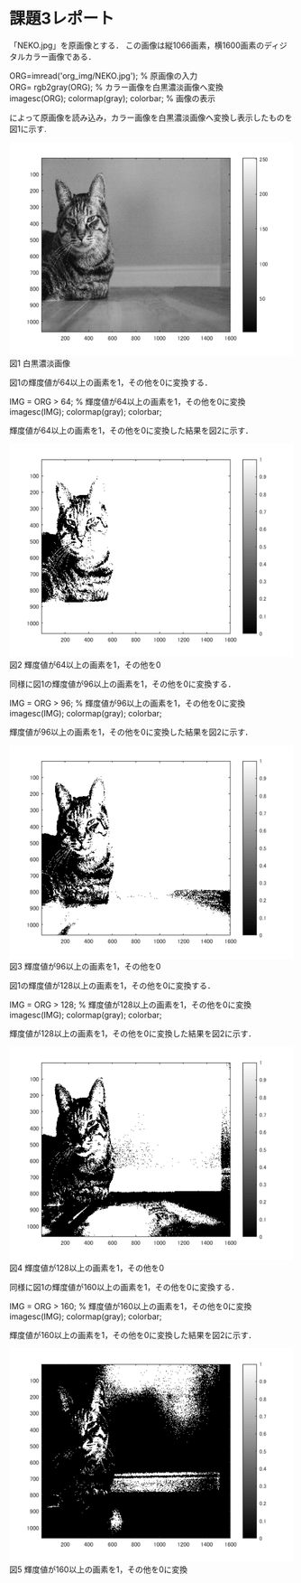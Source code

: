 # 課題3レポート

「NEKO.jpg」を原画像とする． この画像は縦1066画素，横1600画素のディジタルカラー画像である．  

ORG=imread('org_img/NEKO.jpg'); % 原画像の入力  
ORG= rgb2gray(ORG); % カラー画像を白黒濃淡画像へ変換  
imagesc(ORG); colormap(gray); colorbar; % 画像の表示  

によって原画像を読み込み，カラー画像を白黒濃淡画像へ変換し表示したものを図1に示す.  

![図1 白黒濃淡画像](https://github.com/tainak/lecture_image_processing/blob/master/repo_img/kadai3_0.png)  
図1 白黒濃淡画像  

図1の輝度値が64以上の画素を1，その他を0に変換する．  

IMG = ORG > 64; % 輝度値が64以上の画素を1，その他を0に変換  
imagesc(IMG); colormap(gray); colorbar;  

輝度値が64以上の画素を1，その他を0に変換した結果を図2に示す．  

![図2 輝度値が64以上の画素を1，その他を0](https://github.com/tainak/lecture_image_processing/blob/master/repo_img/kadai3_1.png)  
図2 輝度値が64以上の画素を1，その他を0  

同様に図1の輝度値が96以上の画素を1，その他を0に変換する．  

IMG = ORG > 96; % 輝度値が96以上の画素を1，その他を0に変換  
imagesc(IMG); colormap(gray); colorbar;  

輝度値が96以上の画素を1，その他を0に変換した結果を図2に示す．  

![図3 輝度値が96以上の画素を1，その他を0](https://github.com/tainak/lecture_image_processing/blob/master/repo_img/kadai3_2.png)  
図3 輝度値が96以上の画素を1，その他を0  

図1の輝度値が128以上の画素を1，その他を0に変換する．  

IMG = ORG > 128; % 輝度値が128以上の画素を1，その他を0に変換  
imagesc(IMG); colormap(gray); colorbar;  

輝度値が128以上の画素を1，その他を0に変換した結果を図2に示す．  

![図4 輝度値が128以上の画素を1，その他を0](https://github.com/tainak/lecture_image_processing/blob/master/repo_img/kadai3_3.png)  
図4 輝度値が128以上の画素を1，その他を0  

同様に図1の輝度値が160以上の画素を1，その他を0に変換する．  

IMG = ORG > 160; % 輝度値が160以上の画素を1，その他を0に変換  
imagesc(IMG); colormap(gray); colorbar;  

輝度値が160以上の画素を1，その他を0に変換した結果を図2に示す．  

![図5 輝度値が160以上の画素を1，その他を0に変換](https://github.com/tainak/lecture_image_processing/blob/master/repo_img/kadai3_4.png)  
図5 輝度値が160以上の画素を1，その他を0に変換  
